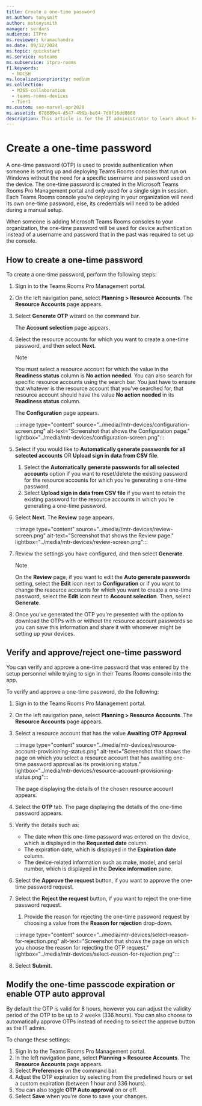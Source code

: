 ```yaml
---
title: Create a one-time password
ms.author: tonysmit
author: mstonysmith
manager: serdars
audience: ITPro
ms.reviewer: kramachandra
ms.date: 09/12/2024
ms.topic: quickstart
ms.service: msteams
ms.subservice: itpro-rooms
f1.keywords: 
  - NOCSH
ms.localizationpriority: medium
ms.collection: 
  - M365-collaboration
  - teams-rooms-devices
  - Tier1
ms.custom: seo-marvel-apr2020
ms.assetid: 678689e4-d547-499b-be64-7d8f16dd8668
description: This article is for the IT administrator to learn about how to create a one-time password that will be shared with the system installer personnel.
---
```


# Create a one-time password

A one-time password (OTP) is used to provide authentication when someone is setting up and deploying Teams Rooms consoles that run on Windows without the need for a specific username and password used on the device. The one-time password is created in the Microsoft Teams Rooms Pro Management portal and only used for a single sign in session. Each Teams Rooms console you're deploying in your organization will need its own one-time password, else, its credentials will need to be added during a manual setup.

When someone is adding Microsoft Teams Rooms consoles to your organization, the one-time password will be used for device authentication instead of a username and password that in the past was required to set up the console.

## How to create a one-time password

To create a one-time password, perform the following steps:

1. Sign in to the Teams Rooms Pro Management portal.
1. On the left navigation pane, select **Planning > Resource Accounts**. The **Resource Accounts** page appears.
1. Select **Generate OTP** wizard on the command bar.

   The **Account selection** page appears.

1. Select the resource accounts for which you want to create a one-time password, and then select **Next**.

   > [!NOTE]
   > You must select a resource account for which the value in the **Readiness status** column is **No action needed**.
   > You can also search for specific resource accounts using the search bar. You just have to ensure that whatever is the resource account that you've searched for, that resource account should have the value **No action needed** in its **Readiness status** column.

   The **Configuration** page appears.

   :::image type="content" source="../media//mtr-devices/configuration-screen.png" alt-text="Screenshot that shows the Configuration page." lightbox="../media/mtr-devices/configuration-screen.png":::
  
1. Select if you would like to **Automatically generate passwords for all selected accounts** OR **Upload sign in data from CSV file**.

    1. Select the **Automatically generate passwords for all selected accounts** option if you want to reset/delete the existing password for the resource accounts for which you're   generating a one-time password.
    2. Select **Upload sign in data from CSV file** if you want to retain the existing password for the resource accounts in which you're generating a one-time password.

1. Select **Next**. The **Review** page appears.

   :::image type="content" source="../media//mtr-devices/review-screen.png" alt-text="Screenshot that shows the Review page." lightbox="../media/mtr-devices/review-screen.png":::

1. Review the settings you have configured, and then select **Generate**.

   > [!NOTE]
   > On the **Review** page, if you want to edit the **Auto generate passwords** setting, select the **Edit** icon next to **Configuration** or if you want to change the resource accounts for which you want to create a one-time password, select the **Edit** icon next to **Account selection**. Then, select **Generate**.

1. Once you've generated the OTP you're presented with the option to download the OTPs with or without the resource account passwords so you can save this information and share it with whomever might be setting up your devices.

## Verify and approve/reject one-time password

You can verify and approve a one-time password that was entered by the setup personnel while trying to sign in their Teams Rooms console into the app.

To verify and approve a one-time password, do the following:

1. Sign in to the Teams Rooms Pro Management portal.
1. On the left navigation pane, select **Planning > Resource Accounts**. The **Resource Accounts** page appears.
1. Select a resource account that has the value **Awaiting OTP Approval**.

   :::image type="content" source="../media/mtr-devices/resource-account-provisioning-status.png" alt-text="Screenshot that shows the page on which you select a resource account that has awaiting one-time password approval as its provisioning status." lightbox="../media/mtr-devices/resource-account-provisioning-status.png":::

   The page displaying the details of the chosen resource account appears.

1. Select the **OTP** tab. The page displaying the details of the one-time password appears.
1. Verify the details such as:
   - The date when this one-time password was entered on the device, which is displayed in the **Requested date** column.
   - The expiration date, which is displayed in the **Expiration date** column.
   - The device-related information such as make, model, and serial number, which is displayed in the **Device information** pane.
1. Select the **Approve the request** button, if you want to approve the one-time password request.
1. Select the **Reject the request** button, if you want to reject the one-time password request.
    1. Provide the reason for rejecting the one-time password request by choosing a value from the **Reason for rejection** drop-down.

   :::image type="content" source="../media/mtr-devices/select-reason-for-rejection.png" alt-text="Screenshot that shows the page on which you choose the reason for rejecting the OTP request." lightbox="../media/mtr-devices/select-reason-for-rejection.png":::

1. Select **Submit**.

## Modify the one-time passcode expiration or enable OTP auto approval

By default the OTP is valid for 8 hours, however you can adjust the validity period of the OTP to be up to 2 weeks (336 hours).  You can also choose to automatically approve OTPs instead of needing to select the approve button as the IT admin.

To change these settings:
1. Sign in to the Teams Rooms Pro Management portal.
2. In the left navigation pane, select **Planning > Resource Accounts**. The **Resource Accounts** page appears.
3. Select **Preferences** on the command bar.
4. Adjust the OTP expiration by selecting from the predefined hours or set a custom expiration (between 1 hour and 336 hours).
5. You can also toggle **OTP Auto approval** on or off.
6. Select **Save** when you're done to save your changes.
